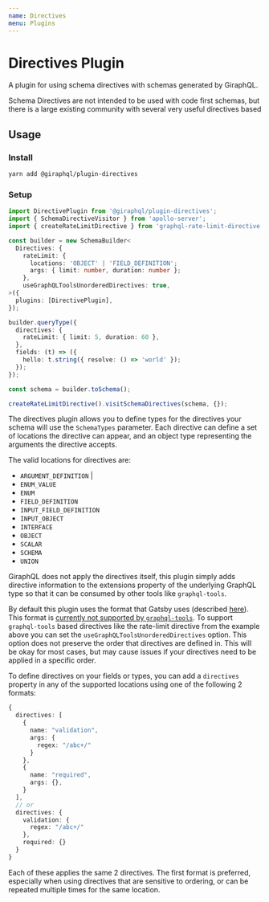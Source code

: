 ```yaml
---
name: Directives
menu: Plugins
---
```


# Directives Plugin

A plugin for using schema directives with schemas generated by GiraphQL.

Schema Directives are not intended to be used with code first schemas, but there is a large existing community with several very useful directives based

## Usage

### Install

```bash
yarn add @giraphql/plugin-directives
```

### Setup

```typescript
import DirectivePlugin from '@giraphql/plugin-directives';
import { SchemaDirectiveVisitor } from 'apollo-server';
import { createRateLimitDirective } from 'graphql-rate-limit-directive';

const builder = new SchemaBuilder<
  Directives: {
    rateLimit: {
      locations: 'OBJECT' | 'FIELD_DEFINITION';
      args: { limit: number, duration: number };
    },
    useGraphQLToolsUnorderedDirectives: true,
>({
  plugins: [DirectivePlugin],
});

builder.queryType({
  directives: {
    rateLimit: { limit: 5, duration: 60 },
  },
  fields: (t) => ({
    hello: t.string({ resolve: () => 'world' });
  });
});

const schema = builder.toSchema();

createRateLimitDirective().visitSchemaDirectives(schema, {});
```

The directives plugin allows you to define types for the directives your schema will use the `SchemaTypes` parameter. Each directive can define a set of locations the directive can appear, and an object type representing the arguments the directive accepts.

The valid locations for directives are:

* `ARGUMENT_DEFINITION` \|
* `ENUM_VALUE`
* `ENUM`
* `FIELD_DEFINITION`
* `INPUT_FIELD_DEFINITION`
* `INPUT_OBJECT`
* `INTERFACE`
* `OBJECT`
* `SCALAR`
* `SCHEMA`
* `UNION`

GiraphQL does not apply the directives itself, this plugin simply adds directive information to the extensions property of the underlying GraphQL type so that it can be consumed by other tools like `graphql-tools`.

By default this plugin uses the format that Gatsby uses \(described [here](https://github.com/graphql/graphql-js/issues/1343#issuecomment-479871020)\). This format is [currently not supported by `graphql-tools`](https://github.com/ardatan/graphql-tools/issues/2534). To support `graphql-tools` based directives like the rate-limit directive from the example above you can set the `useGraphQLToolsUnorderedDirectives` option. This option does not preserve the order that directives are defined in. This will be okay for most cases, but may cause issues if your directives need to be applied in a specific order.

To define directives on your fields or types, you can add a `directives` property in any of the supported locations using one of the following 2 formats:

```typescript
{
  directives: [
    {
      name: "validation",
      args: {
        regex: "/abc+/"
      }
    },
    {
      name: "required",
      args: {},
    }
  ],
  // or
  directives: {
    validation: {
      regex: "/abc+/"
    },
    required: {}
  }
}
```

Each of these applies the same 2 directives. The first format is preferred, especially when using directives that are sensitive to ordering, or can be repeated multiple times for the same location.

